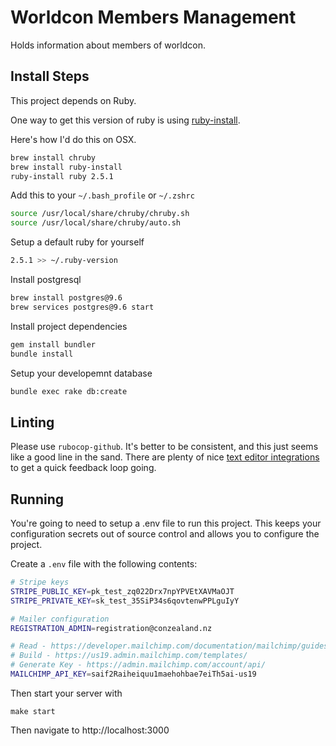 # Worldcon Members Management

Holds information about members of worldcon.

## Install Steps

This project depends on Ruby.

One way to get this version of ruby is using [ruby-install](https://github.com/postmodern/ruby-install).

Here's how I'd do this on OSX.
```sh
brew install chruby
brew install ruby-install
ruby-install ruby 2.5.1
```

Add this to your `~/.bash_profile` or `~/.zshrc`
```bash
source /usr/local/share/chruby/chruby.sh
source /usr/local/share/chruby/auto.sh
```

Setup a default ruby for yourself
```bash
2.5.1 >> ~/.ruby-version
```

Install postgresql
```bash
brew install postgres@9.6
brew services postgres@9.6 start
```

Install project dependencies
```bash
gem install bundler
bundle install
```

Setup your developemnt database
```bash
bundle exec rake db:create
```

## Linting

Please use `rubocop-github`. It's better to be consistent, and this just seems like a good line in the sand. There are
plenty of nice [text editor integrations](https://rubocop.readthedocs.io/en/latest/integration_with_other_tools/) to
get a quick feedback loop going.

## Running

You're going to need to setup a .env file to run this project. This keeps your configuration secrets out of source
control and allows you to configure the project.

Create a `.env` file with the following contents:

```bash
# Stripe keys
STRIPE_PUBLIC_KEY=pk_test_zq022Drx7npYPVEtXAVMaOJT
STRIPE_PRIVATE_KEY=sk_test_35SiP34s6qovtenwPPLguIyY

# Mailer configuration
REGISTRATION_ADMIN=registration@conzealand.nz

# Read - https://developer.mailchimp.com/documentation/mailchimp/guides/get-started-with-mailchimp-api-3/
# Build - https://us19.admin.mailchimp.com/templates/
# Generate Key - https://admin.mailchimp.com/account/api/
MAILCHIMP_API_KEY=saif2Raiheiquu1maehohbae7eiTh5ai-us19
```

Then start your server with
```
make start
```

Then navigate to http://localhost:3000
